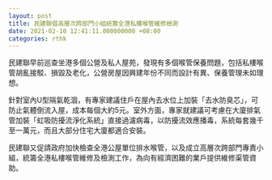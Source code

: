 ```yaml
---
layout: post
title: 民建聯倡高層次跨部門小組統籌全港私樓喉管維修檢測
date: 2021-02-10 12:41:11.000000000 +08:00
categories: rthk
---
```


民建聯早前巡查坐港多個公營及私人屋苑，發現有多個喉管保養問題，包括私樓喉管胡亂接駁、損毀及老化，公營房屋因興建年份不同而設計有異、保養管理未如理想。

針對室內U型隔氣乾涸，有專家建議住戶在屋內去水位上加裝「去水防臭芯」，可防止氣體倒流入屋，成本每個大約5元。室外方面，專家就建議可考慮在大廈排氣管加裝「虹吸防擾流淨化系統」直接過濾病毒，以防擾流效應播毒，系統每套幾千至一萬元，而且大部分住宅大廈都適合安裝。

民建聯又促請政府加快檢查全港公屋單位排水喉管，以及成立高層次跨部門專責小組，統籌全港私樓喉管維修及檢測工作，為向有經濟困難的業戶提供維修渠管資助。
